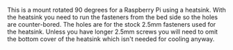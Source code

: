 This is a mount rotated 90 degrees for a Raspberry Pi using a heatsink.  With the heatsink you need to run the fasteners from the bed side so the holes are counter-bored.  The holes are for the stock 2.5mm fasteners used for the heatsink.  Unless you have longer 2.5mm screws you will need to omit the bottom cover of the heatsink which isn't needed for cooling anyway.
